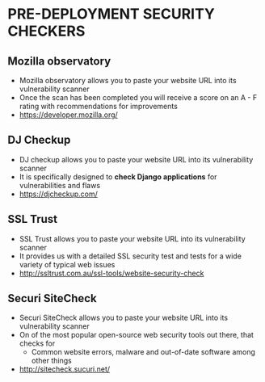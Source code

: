 # PRE-DEPLOYMENT SECURITY CHECKERS
## Mozilla observatory
- Mozilla observatory allows you to paste your website URL into its vulnerability scanner
- Once the scan has been completed you will receive a score on an A - F rating with recommendations for improvements
- https://developer.mozilla.org/

## DJ Checkup
- DJ checkup allows you to paste your website URL into its vulnerability scanner
- It is specifically designed to **check Django applications** for vulnerabilities and flaws
- https://djcheckup.com/

## SSL Trust
- SSL Trust allows you to paste your website URL into its vulnerability scanner
- It provides us with a detailed SSL security test and tests for a wide variety of typical web issues
- http://ssltrust.com.au/ssl-tools/website-security-check

## Securi SiteCheck
- Securi SiteCheck allows you to paste your website URL into its vulnerability scanner
- On of the most popular open-source web security tools out there, that checks for
  - Common website errors, malware and out-of-date software among other things
- http://sitecheck.sucuri.net/
